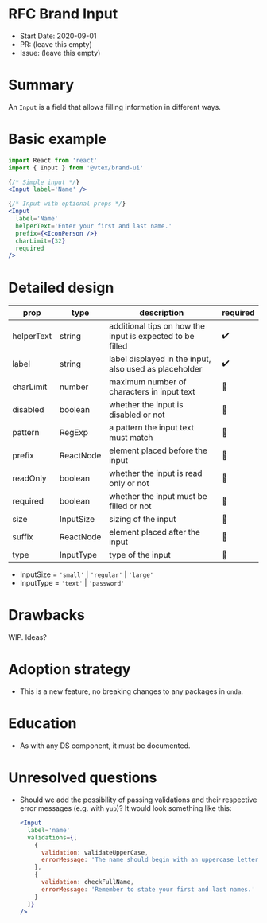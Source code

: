 # RFC Brand Input 

- Start Date: 2020-09-01
- PR: (leave this empty)
- Issue: (leave this empty)

# Summary

An `Input` is a field that allows filling information in different ways. 

# Basic example

```jsx
import React from 'react'
import { Input } from '@vtex/brand-ui'

{/* Simple input */}
<Input label='Name' />

{/* Input with optional props */}
<Input
  label='Name'
  helperText='Enter your first and last name.'
  prefix={<IconPerson />}
  charLimit={32}
  required
/>
```

# Detailed design

| prop | type | description | required |
| ---- | ---- | ----------- | -------- |
| helperText | string | additional tips on how the input is expected to be filled | ✔️ |
| label | string | label displayed in the input, also used as placeholder | ✔️ |
| charLimit | number | maximum number of characters in input text | 🚫 |
| disabled | boolean | whether the input is disabled or not | 🚫 |
| pattern | RegExp | a pattern the input text must match | 🚫 |
| prefix | ReactNode | element placed before the input | 🚫 |
| readOnly | boolean | whether the input is read only or not | 🚫 |
| required | boolean | whether the input must be filled or not | 🚫 |
| size | InputSize | sizing of the input | 🚫 |
| suffix | ReactNode | element placed after the input | 🚫 |
| type | InputType | type of the input | 🚫 |

- InputSize = `'small'` | `'regular'` | `'large'`
- InputType = `'text'` | `'password'`

# Drawbacks

WIP. Ideas?

# Adoption strategy

- This is a new feature, no breaking changes to any packages in `onda`.

# Education

- As with any DS component, it must be documented.

# Unresolved questions

- Should we add the possibility of passing validations and their respective error messages (e.g. with `yup`)? It would look something like this: 

  ```jsx
  <Input
    label='name'
    validations={[
      {
        validation: validateUpperCase,
        errorMessage: 'The name should begin with an uppercase letter.'
      },
      {
        validation: checkFullName,
        errorMessage: 'Remember to state your first and last names.'
      }
    ]}
  />
  ```
